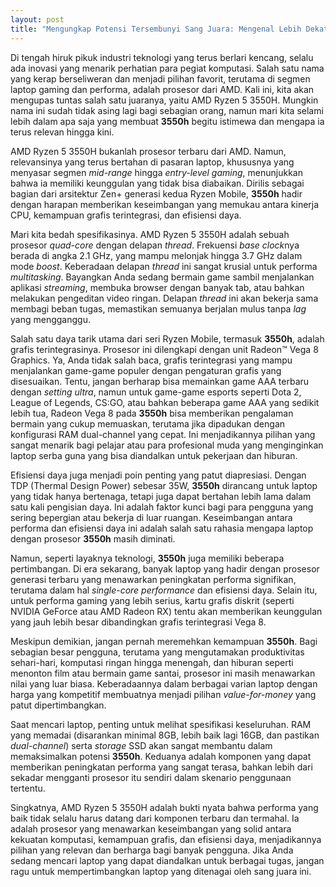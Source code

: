 ```yaml
---
layout: post
title: "Mengungkap Potensi Tersembunyi Sang Juara: Mengenal Lebih Dekat AMD Ryzen 5 3550H"
---
```


Di tengah hiruk pikuk industri teknologi yang terus berlari kencang, selalu ada inovasi yang menarik perhatian para pegiat komputasi. Salah satu nama yang kerap berseliweran dan menjadi pilihan favorit, terutama di segmen laptop gaming dan performa, adalah prosesor dari AMD. Kali ini, kita akan mengupas tuntas salah satu juaranya, yaitu AMD Ryzen 5 3550H. Mungkin nama ini sudah tidak asing lagi bagi sebagian orang, namun mari kita selami lebih dalam apa saja yang membuat **3550h** begitu istimewa dan mengapa ia terus relevan hingga kini.

AMD Ryzen 5 3550H bukanlah prosesor terbaru dari AMD. Namun, relevansinya yang terus bertahan di pasaran laptop, khususnya yang menyasar segmen *mid-range* hingga *entry-level gaming*, menunjukkan bahwa ia memiliki keunggulan yang tidak bisa diabaikan. Dirilis sebagai bagian dari arsitektur Zen+ generasi kedua Ryzen Mobile, **3550h** hadir dengan harapan memberikan keseimbangan yang memukau antara kinerja CPU, kemampuan grafis terintegrasi, dan efisiensi daya.

Mari kita bedah spesifikasinya. AMD Ryzen 5 3550H adalah sebuah prosesor *quad-core* dengan delapan *thread*. Frekuensi *base clock*nya berada di angka 2.1 GHz, yang mampu melonjak hingga 3.7 GHz dalam mode *boost*. Keberadaan delapan *thread* ini sangat krusial untuk performa *multitasking*. Bayangkan Anda sedang bermain game sambil menjalankan aplikasi *streaming*, membuka browser dengan banyak tab, atau bahkan melakukan pengeditan video ringan. Delapan *thread* ini akan bekerja sama membagi beban tugas, memastikan semuanya berjalan mulus tanpa *lag* yang mengganggu.

Salah satu daya tarik utama dari seri Ryzen Mobile, termasuk **3550h**, adalah grafis terintegrasinya. Prosesor ini dilengkapi dengan unit Radeon™ Vega 8 Graphics. Ya, Anda tidak salah baca, grafis terintegrasi yang mampu menjalankan game-game populer dengan pengaturan grafis yang disesuaikan. Tentu, jangan berharap bisa memainkan game AAA terbaru dengan *setting* *ultra*, namun untuk game-game esports seperti Dota 2, League of Legends, CS:GO, atau bahkan beberapa game AAA yang sedikit lebih tua, Radeon Vega 8 pada **3550h** bisa memberikan pengalaman bermain yang cukup memuaskan, terutama jika dipadukan dengan konfigurasi RAM dual-channel yang cepat. Ini menjadikannya pilihan yang sangat menarik bagi pelajar atau para profesional muda yang menginginkan laptop serba guna yang bisa diandalkan untuk pekerjaan dan hiburan.

Efisiensi daya juga menjadi poin penting yang patut diapresiasi. Dengan TDP (Thermal Design Power) sebesar 35W, **3550h** dirancang untuk laptop yang tidak hanya bertenaga, tetapi juga dapat bertahan lebih lama dalam satu kali pengisian daya. Ini adalah faktor kunci bagi para pengguna yang sering bepergian atau bekerja di luar ruangan. Keseimbangan antara performa dan efisiensi daya ini adalah salah satu rahasia mengapa laptop dengan prosesor **3550h** masih diminati.

Namun, seperti layaknya teknologi, **3550h** juga memiliki beberapa pertimbangan. Di era sekarang, banyak laptop yang hadir dengan prosesor generasi terbaru yang menawarkan peningkatan performa signifikan, terutama dalam hal *single-core performance* dan efisiensi daya. Selain itu, untuk performa gaming yang lebih serius, kartu grafis diskrit (seperti NVIDIA GeForce atau AMD Radeon RX) tentu akan memberikan keunggulan yang jauh lebih besar dibandingkan grafis terintegrasi Vega 8.

Meskipun demikian, jangan pernah meremehkan kemampuan **3550h**. Bagi sebagian besar pengguna, terutama yang mengutamakan produktivitas sehari-hari, komputasi ringan hingga menengah, dan hiburan seperti menonton film atau bermain game santai, prosesor ini masih menawarkan nilai yang luar biasa. Keberadaannya dalam berbagai varian laptop dengan harga yang kompetitif membuatnya menjadi pilihan *value-for-money* yang patut dipertimbangkan.

Saat mencari laptop, penting untuk melihat spesifikasi keseluruhan. RAM yang memadai (disarankan minimal 8GB, lebih baik lagi 16GB, dan pastikan *dual-channel*) serta *storage* SSD akan sangat membantu dalam memaksimalkan potensi **3550h**. Keduanya adalah komponen yang dapat memberikan peningkatan performa yang sangat terasa, bahkan lebih dari sekadar mengganti prosesor itu sendiri dalam skenario penggunaan tertentu.

Singkatnya, AMD Ryzen 5 3550H adalah bukti nyata bahwa performa yang baik tidak selalu harus datang dari komponen terbaru dan termahal. Ia adalah prosesor yang menawarkan keseimbangan yang solid antara kekuatan komputasi, kemampuan grafis, dan efisiensi daya, menjadikannya pilihan yang relevan dan berharga bagi banyak pengguna. Jika Anda sedang mencari laptop yang dapat diandalkan untuk berbagai tugas, jangan ragu untuk mempertimbangkan laptop yang ditenagai oleh sang juara ini.
